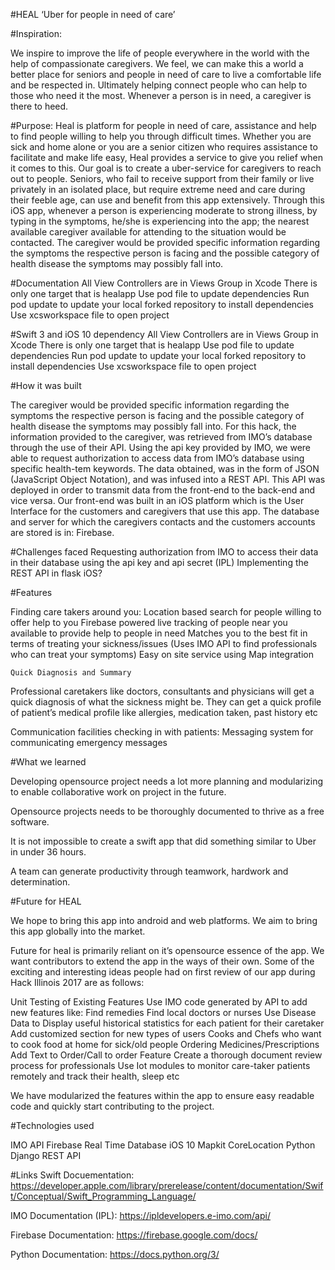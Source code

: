#HEAL
‘Uber for people in need of care’

#Inspiration:

We inspire to improve the life of people everywhere in the world with the help of compassionate caregivers. We feel, we can make this a world a better place for seniors and people in need of care to live a comfortable life and be respected in. Ultimately helping connect people who can help to those who need it the most. Whenever a person is in need, a caregiver is there to heed.
 
#Purpose:
Heal is platform for people in need of care, assistance and help to find people willing to help you through difficult times. Whether you are sick and home alone or you are a senior citizen who requires assistance to facilitate and make life easy, Heal provides a service to give you relief when it comes to this. Our goal is to create a uber-service for caregivers to reach out to people. Seniors, who fail to receive support from their family or live privately in an isolated place, but require extreme need and care during their feeble age, can use and benefit from this app extensively. Through this iOS app, whenever a person is experiencing moderate to strong illness, by typing in the symptoms, he/she is experiencing into the app; the nearest available caregiver available for attending to the situation would be contacted. The caregiver would be provided specific information regarding the symptoms the respective person is facing and the possible category of health disease the symptoms may possibly fall into.
   
#Documentation
All View Controllers are in Views Group in Xcode
There is only one target that is healapp
Use pod file to update dependencies
Run pod update to update your local forked repository to install dependencies
Use xcsworkspace file to open project


#Swift 3 and iOS 10 dependency
All View Controllers are in Views Group in Xcode
There is only one target that is healapp
Use pod file to update dependencies
Run pod update to update your local forked repository to install dependencies
Use xcsworkspace file to open project
 

#How it was built

The caregiver would be provided specific information regarding the symptoms the respective person is facing and the possible category of health disease the symptoms may possibly fall into. For this hack, the information provided to the caregiver, was retrieved from IMO’s database through the use of their API. Using the api key provided by IMO, we were able to request authorization to access data from IMO’s database using specific health-tem keywords. The data obtained, was in the form of JSON (JavaScript Object Notation), and was infused into a REST API. This API was deployed in order to transmit data from the front-end to the back-end and vice versa. Our front-end was built in an iOS platform which is the User Interface for the customers and caregivers that use this app. The database and server for which the caregivers contacts and the customers accounts are stored is in: Firebase.     

#Challenges faced
Requesting authorization from IMO to access their data in their database using the api key and api secret (IPL)
Implementing the REST API in flask
iOS?

#Features

Finding care takers around you:
Location based search for people willing to offer help to you
Firebase powered live tracking of people near you available to provide help to people in need
Matches you to the best fit in terms of treating your sickness/issues (Uses IMO API to find professionals who can treat your symptoms)
Easy on site service using Map integration

	Quick Diagnosis and Summary

Professional caretakers like doctors, consultants and physicians will get a quick diagnosis of what the sickness might be.
They can get a quick profile of patient’s medical profile like allergies, medication taken, past history etc 

Communication facilities checking in with patients:
Messaging system for communicating emergency messages


#What we learned

Developing opensource project needs a lot more planning and modularizing to enable collaborative work on project in the future.

Opensource projects needs to be thoroughly documented to thrive as a free software.

It is not impossible to create a swift app that did something similar to Uber in under 36 hours.

A team can generate productivity through teamwork, hardwork and determination.



#Future for HEAL

We hope to bring this app into android and web platforms. We aim to bring this app globally into the market.

Future for heal is primarily reliant on it’s opensource essence of the app. We want contributors to extend the app in the ways of their own. Some of the exciting and interesting ideas people had on first review of our app during Hack Illinois 2017 are as follows:

Unit Testing of Existing Features
Use IMO code generated by API to add new features like:
Find remedies
Find local doctors or nurses
Use Disease Data to Display useful historical statistics for each patient for their caretaker
Add customized section for new types of users
Cooks and Chefs who want to cook food at home for sick/old people
Ordering Medicines/Prescriptions
Add Text to Order/Call to order Feature
Create a thorough document review process for professionals
Use Iot modules to monitor care-taker patients remotely and track their health, sleep etc

We have modularized the features within the app to ensure easy readable code and quickly start contributing to the project.

#Technologies used

IMO API
Firebase
Real Time Database
iOS 10
Mapkit
CoreLocation
Python
Django
REST API

#Links
Swift Docuementation: https://developer.apple.com/library/prerelease/content/documentation/Swift/Conceptual/Swift_Programming_Language/

IMO Documentation (IPL):
https://ipldevelopers.e-imo.com/api/

Firebase Documentation:
https://firebase.google.com/docs/

Python Documentation:
https://docs.python.org/3/



